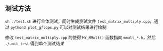 ## 测试方法

`sh ./test.sh` 进行全体测试，同时生成测试文件 `test_matrix_multiply.cpp`，通过 `python3 plot_gflops.py` 可以对测试结果进行绘制

修改 `test_matrix_multiply.cpp` 的使得 `MY_MMult()` 函数指向 `mmult_*.h`，然后 `./unit_test` 得到单个测试结果
